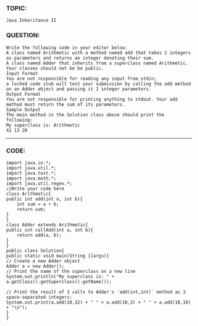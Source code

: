 ### TOPIC: 
    Java Inheritance II
### QUESTION:
    Write the following code in your editor below:
    A class named Arithmetic with a method named add that takes 2 integers as parameters and returns an integer denoting their sum.
    A class named Adder that inherits from a superclass named Arithmetic.
    Your classes should not be be public.
    Input Format
    You are not responsible for reading any input from stdin; 
    a locked code stub will test your submission by calling the add method on an Adder object and passing it 2 integer parameters.
    Output Format
    You are not responsible for printing anything to stdout. Your add method must return the sum of its parameters.
    Sample Output
    The main method in the Solution class above should print the following:
    My superclass is: Arithmetic
    42 13 20
_______________________________________________________________________________________________________________________________________________________________
### CODE:
    import java.io.*;
    import java.util.*;
    import java.text.*;
    import java.math.*;
    import java.util.regex.*;
    //Write your code here
    class Arithmetic{
    public int add(int a, int b){
        int sum = a + b; 
        return sum;
    }
    }
    class Adder extends Arithmetic{  
    public int callAdd(int a, int b){
        return add(a, b);
    }
    }
    public class Solution{
    public static void main(String []args){
    // Create a new Adder object
    Adder a = new Adder();
    // Print the name of the superclass on a new line
    System.out.println("My superclass is: " + a.getClass().getSuperclass().getName());  
        
    // Print the result of 3 calls to Adder's `add(int,int)` method as 3 space-separated integers:
    System.out.print(a.add(10,32) + " " + a.add(10,3) + " " + a.add(10,10) + "\n");
    }
    }
